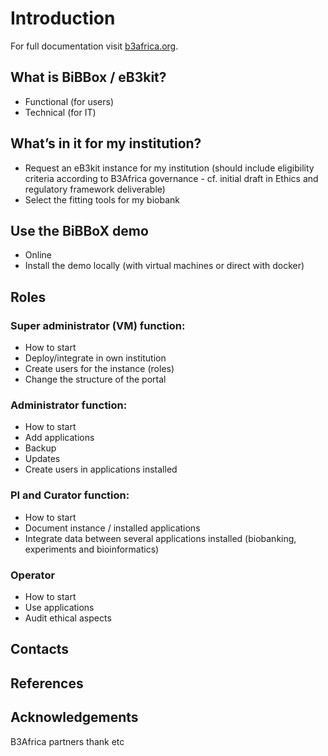 # Introduction

For full documentation visit [b3africa.org](http://b3africa.org).


## What is BiBBox / eB3kit?
- Functional (for users)
- Technical (for IT)
 
## What’s in it for my institution?

- Request an eB3kit instance for my institution (should include eligibility criteria according to B3Africa governance - cf. initial draft in Ethics and regulatory framework deliverable)
- Select the fitting tools for my biobank
 
## Use the BiBBoX demo

- Online
- Install the demo locally (with virtual machines or direct with docker)
 
 
## Roles

###  Super administrator (VM) function:
- How to start
- Deploy/integrate in own institution
- Create users for the instance (roles)
- Change the structure of the portal

### Administrator function:
- How to start
- Add applications
- Backup
- Updates
- Create users in applications installed

### PI and Curator function:
- How to start
- Document instance / installed applications
- Integrate data between several applications installed (biobanking, experiments and bioinformatics)


### Operator
- How to start
- Use applications
- Audit ethical aspects
 
## Contacts

## References

## Acknowledgements
B3Africa partners thank etc
